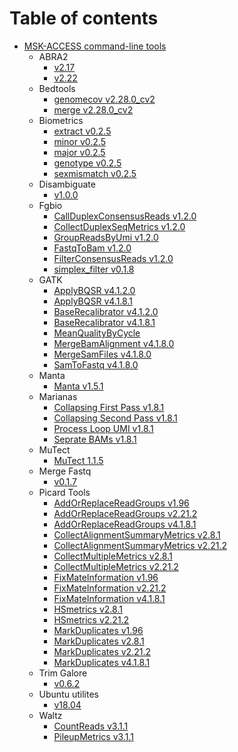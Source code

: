 # Table of contents

- [MSK-ACCESS command-line tools](README.md)
  - ABRA2
    - [v2.17](../abra2_2.17/README.md)
    - [v2.22](../abra2_2.22/README.md)
  - Bedtools
    - [genomecov v2.28.0_cv2](../bedtools_genomecov_v2.28.0_cv2/README.md)
    - [merge v2.28.0_cv2](../bedtools_merge_v2.28.0_cv2/README.md)
  - Biometrics
    - [extract v0.2.5](../biometrics_extract_0.2.5/README.md)
    - [minor v0.2.5](../biometrics_minor_0.2.5/README.md)
    - [major v0.2.5](../biometrics_major_0.2.5/README.md)
    - [genotype v0.2.5](../biometrics_genotype_0.2.5/README.md)
    - [sexmismatch v0.2.5](../biometrics_sexmismatch_0.2.5/README.md)
  - Disambiguate
    - [v1.0.0](../disambiguate_1.0.0/README.md)
  - Fgbio
    - [CallDuplexConsensusReads v1.2.0](../fgbio_call_duplex_consensus_reads_1.2.0/README.md)
    - [CollectDuplexSeqMetrics v1.2.0](../fgbio_collect_duplex_seq_metrics_1.2.0/README.md)
    - [GroupReadsByUmi v1.2.0](../fgbio_group_reads_by_umi_1.2.0/README.md)
    - [FastqToBam v1.2.0](../fgbio_fastq_to_bam_1.2.0/README.md)
    - [FilterConsensusReads v1.2.0](../fgbio_filter_consensus_reads_1.2.0/README.md)
    - [simplex_filter v0.1.8](../fgbio_postprocessing_simplex_filter_0.1.8/README.md)
  - GATK
    - [ApplyBQSR v4.1.2.0](../gatk_ApplyBQSR_4.1.2.0/README.md)
    - [ApplyBQSR v4.1.8.1](../gatk_apply_bqsr_4.1.8.1/README.md)
    - [BaseRecalibrator v4.1.2.0](../gatk_BaseRecalibrator_4.1.2.0/README.md)
    - [BaseRecalibrator v4.1.8.1](../gatk_base_recalibrator_4.1.8.1/README.md)
    - [MeanQualityByCycle](../gatk_mean_quality_by_cycle/README.md)
    - [MergeBamAlignment v4.1.8.0](../gatk_merge_bam_alignment_4.1.8.0/README.md)
    - [MergeSamFiles v4.1.8.0](../gatk_merge_sam_files_4.1.8.0/README.md)
    - [SamToFastq v4.1.8.0](../gatk_sam_to_fastq_4_1_8_0/README.md)
  - Manta
    - [Manta v1.5.1](../manta_1.5.1/README.md)
  - Marianas
    - [Collapsing First Pass v1.8.1](../marianas_collapsing_first_pass_1.8.1/README.md)
    - [Collapsing Second Pass v1.8.1](../marianas_collapsing_second_pass_1.8.1/README.md)
    - [Process Loop UMI v1.8.1](../marianas_process_loop_umi_1.8.1/README.md)
    - [Seprate BAMs v1.8.1](../marianas_separate_bams_1.8.1/README.md)
  - MuTect
    - [MuTect 1.1.5](../mutect_1.1.5/README.md)
  - Merge Fastq
    - [v0.1.7](../merge_fastq_0.1.7/README.md)
  - Picard Tools
    - [AddOrReplaceReadGroups v1.96](../picard_add_or_replace_read_groups_1.96/README.md)
    - [AddOrReplaceReadGroups v2.21.2](../picard_add_or_replace_read_groups_2.21.2/README.md)
    - [AddOrReplaceReadGroups v4.1.8.1](../picard_add_or_replace_read_groups_4.1.8.1/README.md)
    - [CollectAlignmentSummaryMetrics v2.8.1](../picard_collect_alignment_summary_metrics_2.8.1/README.md)
    - [CollectAlignmentSummaryMetrics v2.21.2](../picard_collect_alignment_summary_metrics_2.21.2/README.md)
    - [CollectMultipleMetrics v2.8.1](../picard_collectmultiplemetric_2.8.1/README.md)
    - [CollectMultipleMetrics v2.21.2](../picard_collectmultiplemetric_2.21.2/README.md)
    - [FixMateInformation v1.96](../picard_fix_mate_information_1.96/README.md)
    - [FixMateInformation v2.21.2](../picard_fix_mate_information_2.21.2/README.md)
    - [FixMateInformation v4.1.8.1](../picard_fix_mate_information_4.1.8.1/README.md)
    - [HSmetrics v2.8.1](../picard_hsmetrics_2.8.1/README.md)
    - [HSmetrics v2.21.2](../picard_hsmetrics_2.21.2/README.md)
    - [MarkDuplicates v1.96](../picard_mark_duplicates_1.96/README.md)
    - [MarkDuplicates v2.8.1](../picard_mark_duplicates_2.8.1/README.md)
    - [MarkDuplicates v2.21.2](../picard_mark_duplicates_2.21.2/README.md)
    - [MarkDuplicates v4.1.8.1](../picard_mark_duplicates_4.1.8.1/README.md)
  - Trim Galore
    - [v0.6.2](../trim_galore_0.6.2/README.md)
  - Ubuntu utilites
    - [v18.04](../utilities_ubuntu_18.04/README.md)
  - Waltz
    - [CountReads v3.1.1](../waltz_count_reads_3.1.1/README.md)
    - [PileupMetrics v3.1.1](../waltz_pileupmatrices_3.1.1/README.md)
